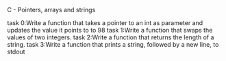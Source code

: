 C - Pointers, arrays and strings

task 0:Write a function that takes a pointer to an int as parameter and updates the value it points to to 98
task 1:Write a function that swaps the values of two integers.
task 2:Write a function that returns the length of a string.
task 3:Write a function that prints a string, followed by a new line, to stdout
